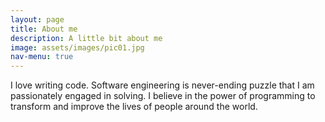 ```yaml
---
layout: page
title: About me
description: A little bit about me
image: assets/images/pic01.jpg
nav-menu: true
---
```


<!-- One -->
<section id="one">
	<div class="inner">
		<p>I love writing code. Software engineering is never-ending puzzle that I am passionately engaged in solving. I believe in the power of programming to transform and improve the lives of people around the world.
    </p>
	</div>
</section>

